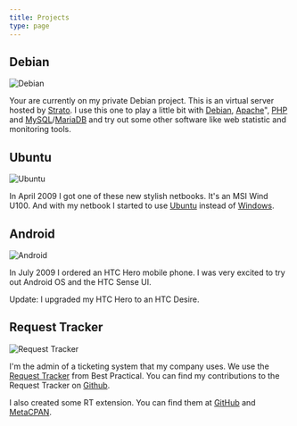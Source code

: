 ```yaml
---
title: Projects
type: page
---
```


## Debian

![Debian](/images/Debian.png)

Your are currently on my private Debian project.
This is an virtual server hosted by <a href="http://www.strato.de/">Strato</a>.
I use this one to play a little bit with [Debian](https://www.debian.org/),
[Apache](https://www.apache.org/)", [PHP](https://php.net/) and
[MySQL](https://www.mysql.com/)/[MariaDB](https://mariadb.com/) and try out some
other software like web statistic and monitoring tools.

## Ubuntu

![Ubuntu](/images/Ubuntu.png)

In April 2009 I got one of these new stylish netbooks. It's an MSI Wind U100.
And with my netbook I started to use [Ubuntu](http://www.ubuntu.com) instead of
[Windows](https://www.microsoft.com/windows).

## Android

![Android](/images/Android.png)

In July 2009 I ordered an HTC Hero mobile phone. I was very excited to try out
Android OS and the HTC Sense UI.

Update: I upgraded my HTC Hero to an HTC Desire.

## Request Tracker

![Request Tracker](/images/rt.png)

I'm the admin of a ticketing system that my company uses.
We use the [Request Tracker](https://bestpractical.com/request-tracker) from Best Practical.
You can find my contributions to the Request Tracker on [Github](https://github.com/bestpractical/rt/commits?author=cloos).

I also created some RT extension. You can find them at [GitHub](https://github.com/cloos?tab=repositories&q=rt-extension)
and [MetaCPAN](https://metacpan.org/author/CLOOS).
